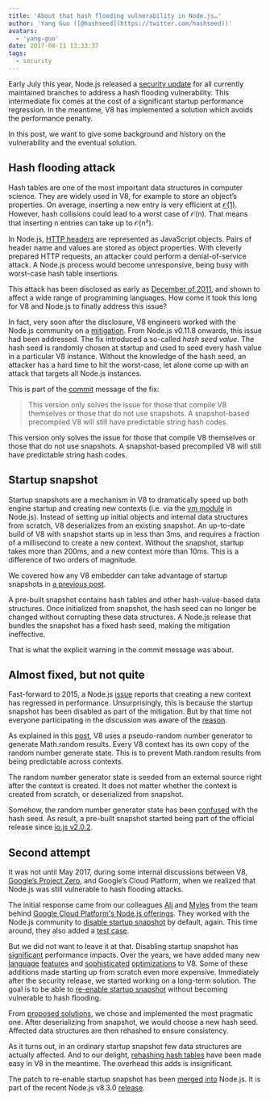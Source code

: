 ```yaml
---
title: 'About that hash flooding vulnerability in Node.js…'
author: 'Yang Guo ([@hashseed](https://twitter.com/hashseed))'
avatars:
  - 'yang-guo'
date: 2017-08-11 13:33:37
tags:
  - security
---
```

Early July this year, Node.js released a [security update](https://nodejs.org/en/blog/vulnerability/july-2017-security-releases/) for all currently maintained branches to address a hash flooding vulnerability. This intermediate fix comes at the cost of a significant startup performance regression. In the meantime, V8 has implemented a solution which avoids the performance penalty.

In this post, we want to give some background and history on the vulnerability and the eventual solution.

## Hash flooding attack

Hash tables are one of the most important data structures in computer science. They are widely used in V8, for example to store an object’s properties. On average, inserting a new entry is very efficient at [𝒪(1)](https://en.wikipedia.org/wiki/Big_O_notation). However, hash collisions could lead to a worst case of 𝒪(n). That means that inserting n entries can take up to 𝒪(n²).

In Node.js, [HTTP headers](https://nodejs.org/api/http.html#http_response_getheaders) are represented as JavaScript objects. Pairs of header name and values are stored as object properties. With cleverly prepared HTTP requests, an attacker could perform a denial-of-service attack. A Node.js process would become unresponsive, being busy with worst-case hash table insertions.

This attack has been disclosed as early as [December of 2011](https://events.ccc.de/congress/2011/Fahrplan/events/4680.en.html), and shown to affect a wide range of programming languages. How come it took this long for V8 and Node.js to finally address this issue?

In fact, very soon after the disclosure, V8 engineers worked with the Node.js community on a [mitigation](https://github.com/v8/v8/commit/81a0271004833249b4fe58f7d64ae07e79cffe40). From Node.js v0.11.8 onwards, this issue had been addressed. The fix introduced a so-called _hash seed value_. The hash seed is randomly chosen at startup and used to seed every hash value in a particular V8 instance. Without the knowledge of the hash seed, an attacker has a hard time to hit the worst-case, let alone come up with an attack that targets all Node.js instances.

This is part of the [commit](https://github.com/v8/v8/commit/81a0271004833249b4fe58f7d64ae07e79cffe40) message of the fix:

> This version only solves the issue for those that compile V8 themselves or those that do not use snapshots. A snapshot-based precompiled V8 will still have predictable string hash codes.

This version only solves the issue for those that compile V8 themselves or those that do not use snapshots. A snapshot-based precompiled V8 will still have predictable string hash codes.

## Startup snapshot

Startup snapshots are a mechanism in V8 to dramatically speed up both engine startup and creating new contexts (i.e. via the [vm module](https://nodejs.org/api/vm.html) in Node.js). Instead of setting up initial objects and internal data structures from scratch, V8 deserializes from an existing snapshot. An up-to-date build of V8 with snapshot starts up in less than 3ms, and requires a fraction of a millisecond to create a new context. Without the snapshot, startup takes more than 200ms, and a new context more than 10ms. This is a difference of two orders of magnitude.

We covered how any V8 embedder can take advantage of startup snapshots in [a previous post](/blog/custom-startup-snapshots).

A pre-built snapshot contains hash tables and other hash-value-based data structures. Once initialized from snapshot, the hash seed can no longer be changed without corrupting these data structures. A Node.js release that bundles the snapshot has a fixed hash seed, making the mitigation ineffective.

That is what the explicit warning in the commit message was about.

## Almost fixed, but not quite

Fast-forward to 2015, a Node.js [issue](https://github.com/nodejs/node/issues/1631) reports that creating a new context has regressed in performance. Unsurprisingly, this is because the startup snapshot has been disabled as part of the mitigation. But by that time not everyone participating in the discussion was aware of the [reason](https://github.com/nodejs/node/issues/528#issuecomment-71009086).

As explained in this [post](/blog/math-random), V8 uses a pseudo-random number generator to generate Math.random results. Every V8 context has its own copy of the random number generate state. This is to prevent Math.random results from being predictable across contexts.

The random number generator state is seeded from an external source right after the context is created. It does not matter whether the context is created from scratch, or deserialized from snapshot.

Somehow, the random number generator state has been [confused](https://github.com/nodejs/node/issues/1631#issuecomment-100044148) with the hash seed. As result, a pre-built snapshot started being part of the official release since [io.js v2.0.2](https://github.com/nodejs/node/pull/1679).

## Second attempt

It was not until May 2017, during some internal discussions between V8, [Google’s Project Zero](https://googleprojectzero.blogspot.com/), and Google’s Cloud Platform, when we realized that Node.js was still vulnerable to hash flooding attacks.

The initial response came from our colleagues [Ali](https://twitter.com/ofrobots) and [Myles](https://twitter.com/MylesBorins) from the team behind [Google Cloud Platform's Node.js offerings](https://cloud.google.com/nodejs/). They worked with the Node.js community to [disable startup snapshot](https://github.com/nodejs/node/commit/eff636d8eb7b009c40fb053802c169ba1417293d) by default, again. This time around, they also added a [test case](https://github.com/nodejs/node/commit/9fedc1f09648ff7cebed65883966f5647686a38a).

But we did not want to leave it at that. Disabling startup snapshot has [significant](https://github.com/nodejs/node/issues/14229) performance impacts. Over the years, we have added many new [language](/blog/high-performance-es2015)  [features](/blog/webassembly-browser-preview) and [sophisticated](/blog/launching-ignition-and-turbofan)  [optimizations](/blog/speeding-up-regular-expressions) to V8. Some of these additions made starting up from scratch even more expensive. Immediately after the security release, we started working on a long-term solution. The goal is to be able to [re-enable startup snapshot](https://github.com/nodejs/node/issues/14171) without becoming vulnerable to hash flooding.

From [proposed solutions](https://docs.google.com/document/d/1br7T3jk5JAJSYaT8eZdQlqrPTDRClheGpRU1-BpY1ss/edit), we chose and implemented the most pragmatic one. After deserializing from snapshot, we would choose a new hash seed. Affected data structures are then rehashed to ensure consistency.

As it turns out, in an ordinary startup snapshot few data structures are actually affected. And to our delight, [rehashing hash tables](https://github.com/v8/v8/commit/0e8e0030775518b69eb8522823ea3754e6bddc69) have been made easy in V8 in the meantime. The overhead this adds is insignificant.

The patch to re-enable startup snapshot has been [merged](https://github.com/nodejs/node/commit/2ae2874ae7dfec2c55b5d390d25b6eed9932f78d) [into](https://github.com/nodejs/node/commit/14e4254f68f71a6afaf3ebe16794172b08e68d7b) Node.js. It is part of the recent Node.js v8.3.0 [release](https://medium.com/the-node-js-collection/node-js-8-3-0-is-now-available-shipping-with-the-ignition-turbofan-execution-pipeline-aa5875ad3367).
